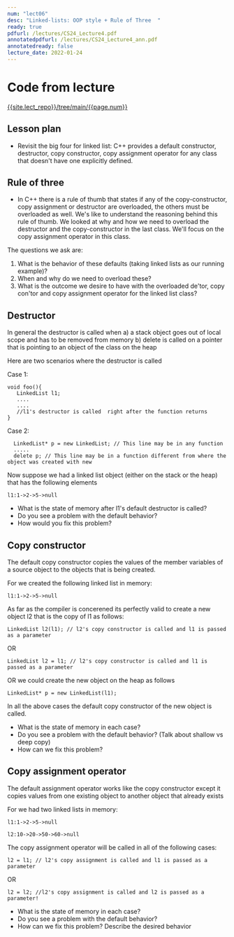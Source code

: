 ```yaml
---
num: "lect06"
desc: "Linked-lists: OOP style + Rule of Three  "
ready: true
pdfurl: /lectures/CS24_Lecture4.pdf
annotatedpdfurl: /lectures/CS24_Lecture4_ann.pdf
annotatedready: false 
lecture_date: 2022-01-24
---
```


# Code from lecture
[{{site.lect_repo}}/tree/main/{{page.num}}]({{site.lect_repo}}/tree/main/{{page.num}})

## Lesson plan
* Revisit the big four for linked list: C++ provides a default constructor, destructor, copy constructor, copy assignment operator for any class that doesn't have one explicitly defined.




## Rule of three
* In C++ there is a rule of thumb that states if any of the copy-constructor, copy assignment or destructor are overloaded, the others must be overloaded as well. We's like to understand the reasoning behind this rule of thumb. We looked at why and how we need to overload the destructor and the copy-constructor in the last class. We'll focus on the copy assignment operator in this class.

The questions we ask are:
1. What is the behavior of these defaults (taking linked lists as our running example)?
2. When and why do we need to overload these? 
3. What is the outcome we desire to have with the overloaded de'tor, copy con'tor and copy assignment operator for the linked list class?

## Destructor

In general the destructor is called when 
a) a stack object goes out of local scope and has to be removed from memory
b) delete is called on a pointer that is pointing to an object of the class on the heap

Here are two scenarios where the destructor is called

Case 1:
```
void foo(){
   LinkedList l1; 
   ....
   ....
   //l1's destructor is called  right after the function returns
}

```
Case 2:

```
  LinkedList* p = new LinkedList; // This line may be in any function
  .....
  delete p; // This line may be in a function different from where the object was created with new
```

Now suppose we had a linked list object (either on the stack or the heap) that has the following elements

```
l1:1->2->5->null
```  
* What is the state of memory after l1's default destructor is called?
* Do you see a problem with the default behavior?
* How would you fix this problem?


## Copy constructor

The default copy constructor copies the values of the member variables of a source object to the objects that is being created.

For we created the following linked list in memory:
```
l1:1->2->5->null
```
As far as the compiler is concerened its perfectly valid to create a new object l2 that is the copy of l1 as follows:

```
LinkedList l2(l1); // l2's copy constructor is called and l1 is passed as a parameter
```
OR 

```
LinkedList l2 = l1; // l2's copy constructor is called and l1 is passed as a parameter
```

OR we could create the new object on the heap as follows

```
LinkedList* p = new LinkedList(l1); 
```

In all the above cases the default copy constructor of the new object is called. 

* What is the state of memory in each case?
* Do you see a problem with the default behavior? (Talk about shallow vs deep copy)
* How can we fix this problem?


## Copy assignment operator

The default assignment operator works like the copy constructor except it copies values from one existing object to another object that already exists

For we had two linked lists in memory:
```
l1:1->2->5->null
```
```
l2:10->20->50->60->null
```

The copy assignment operator will be called in all of the following cases: 

```
l2 = l1; // l2's copy assignment is called and l1 is passed as a parameter
```
OR 

```
l2 = l2; //l2's copy assignment is called and l2 is passed as a parameter!
``` 

* What is the state of memory in each case?
* Do you see a problem with the default behavior? 
* How can we fix this problem? Describe the desired behavior





